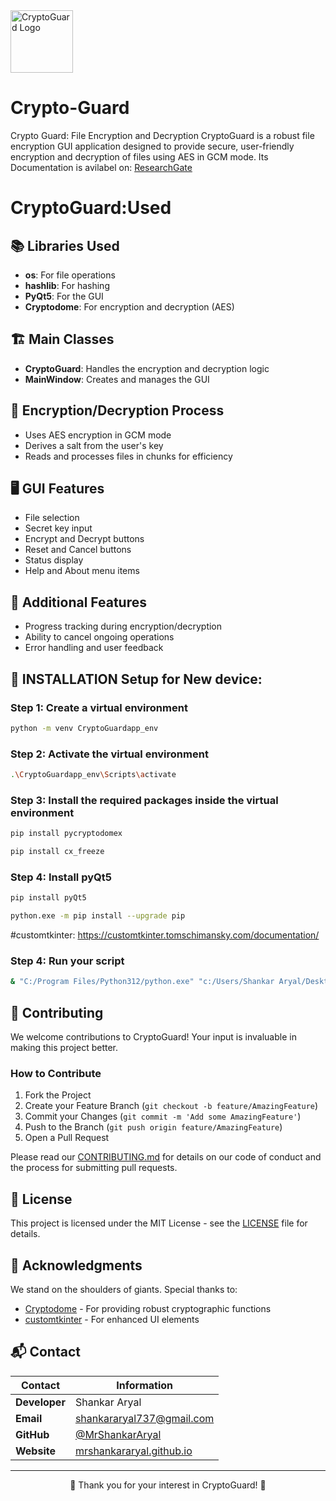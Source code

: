 <img src="assets/icon.ico" alt="CryptoGuard Logo" width="100"/>

# Crypto-Guard

Crypto Guard: File Encryption and Decryption
CryptoGuard is a robust file encryption GUI application designed to provide secure, user-friendly encryption and decryption of files using AES in GCM mode.
Its Documentation is avilabel on:
[ResearchGate](https://www.researchgate.net/publication/388003817_CRYPTO_GUARD_APPLICATION_V_100
)

# CryptoGuard:Used

## 📚 Libraries Used

- **os**: For file operations
- **hashlib**: For hashing
- **PyQt5**: For the GUI
- **Cryptodome**: For encryption and decryption (AES)

## 🏗️ Main Classes

- **CryptoGuard**: Handles the encryption and decryption logic
- **MainWindow**: Creates and manages the GUI

## 🔐 Encryption/Decryption Process

- Uses AES encryption in GCM mode
- Derives a salt from the user's key
- Reads and processes files in chunks for efficiency

## 🖥️ GUI Features

- File selection
- Secret key input
- Encrypt and Decrypt buttons
- Reset and Cancel buttons
- Status display
- Help and About menu items

## 🌟 Additional Features

- Progress tracking during encryption/decryption
- Ability to cancel ongoing operations
- Error handling and user feedback


## **📩 INSTALLATION Setup for New device:**

### Step 1: Create a virtual environment

```bash
python -m venv CryptoGuardapp_env
```

### Step 2: Activate the virtual environment
```bash
.\CryptoGuardapp_env\Scripts\activate
```

### Step 3: Install the required packages inside the virtual environment
```bash
pip install pycryptodomex
```
```bash
pip install cx_freeze
```

### Step 4: Install pyQt5
```bash
pip install pyQt5
```
```bash
python.exe -m pip install --upgrade pip
```
#customtkinter: https://customtkinter.tomschimansky.com/documentation/

### Step 4: Run your script
```bash
& "C:/Program Files/Python312/python.exe" "c:/Users/Shankar Aryal/Desktop/CryptoGuard/CryptoGuardApp.py"
```

## 🤝 Contributing

We welcome contributions to CryptoGuard! Your input is invaluable in making this project better.

### How to Contribute

1. Fork the Project
2. Create your Feature Branch (`git checkout -b feature/AmazingFeature`)
3. Commit your Changes (`git commit -m 'Add some AmazingFeature'`)
4. Push to the Branch (`git push origin feature/AmazingFeature`)
5. Open a Pull Request

Please read our [CONTRIBUTING.md](CONTRIBUTING.md) for details on our code of conduct and the process for submitting pull requests.

## 📄 License

This project is licensed under the MIT License - see the [LICENSE](LICENSE) file for details.

## 🙏 Acknowledgments

We stand on the shoulders of giants. Special thanks to:

- [Cryptodome](https://www.pycryptodome.org/) - For providing robust cryptographic functions
- [customtkinter](https://github.com/TomSchimansky/CustomTkinter) - For enhanced UI elements

## 📬 Contact

<div align="center">

| Contact | Information |
|---------|-------------|
| **Developer** | Shankar Aryal |
| **Email** | [shankararyal737@gmail.com](mailto:shankararyal737@gmail.com) |
| **GitHub** | [@MrShankarAryal](https://github.com/MrShankarAryal) |
| **Website** | [mrshankararyal.github.io](https://mrshankararyal.github.io/portfolio/) |

</div>

---

<div align="center">

💖 Thank you for your interest in CryptoGuard! 💖

</div>
